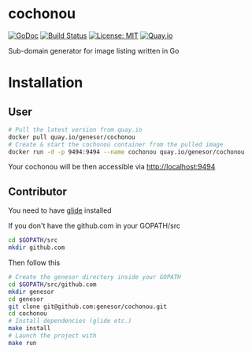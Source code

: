 # cochonou

[![GoDoc](https://godoc.org/github.com/genesor/cochonou?status.svg)](https://godoc.org/github.com/genesor/cochonou) [![Build Status](https://travis-ci.org/genesor/cochonou.svg?branch=master)](https://travis-ci.org/genesor/cochonou) [![License: MIT](https://img.shields.io/badge/License-MIT-yellow.svg)](https://opensource.org/licenses/MIT) [![Quay.io](https://quay.io/repository/genesor/cochonou/status)](https://quay.io/repository/genesor/cochonou)

Sub-domain generator for image listing written in Go

# Installation

## User

```bash
# Pull the latest version from quay.io
docker pull quay.io/genesor/cochonou
# Create & start the cochonou container from the pulled image
docker run -d -p 9494:9494 --name cochonou quay.io/genesor/cochonou
```

Your cochonou will be then accessible via [http://localhost:9494](http://localhost:9494)

## Contributor

You need to have [glide](https://github.com/Masterminds/glide) installed

If you don't have the github.com in your GOPATH/src
```bash
cd $GOPATH/src
mkdir github.com
```

Then follow this

```bash
# Create the genesor directory inside your GOPATH
cd $GOPATH/src/github.com
mkdir genesor
cd genesor
git clone git@github.com:genesor/cochonou.git
cd cochonou
# Install dependencies (glide etc.)
make install
# Launch the project with
make run
```

